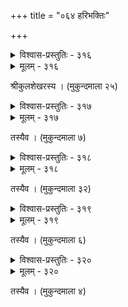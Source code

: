 +++
title = "०६४ हरिभक्तिः"

+++



<details><summary>विश्वास-प्रस्तुतिः - ३१६</summary>

बद्धेनाञ्जलिना नतेन शिरसा गात्रैः सरोमोद्गमैः  
कण्ठेन स्वरगद्गदेन नयनेनोद्गीर्णबाष्पाम्बुना ।  
नित्यं त्वच्चरणारविन्दयुगलध्यानामृतास्वादिनाम्  
अस्माकं सरसीरुहाक्ष सततं सम्पद्यतां जीवितम् ॥३१६॥
</details>

<details><summary>मूलम् - ३१६</summary>

बद्धेनाञ्जलिना नतेन शिरसा गात्रैः सरोमोद्गमैः  
कण्ठेन स्वरगद्गदेन नयनेनोद्गीर्णबाष्पाम्बुना ।  
नित्यं त्वच्चरणारविन्दयुगलध्यानामृतास्वादिनाम्  
अस्माकं सरसीरुहाक्ष सततं सम्पद्यतां जीवितम् ॥३१६॥
</details>


श्रीकुलशेखरस्य । (मुकुन्दमाला २५)  



<details><summary>विश्वास-प्रस्तुतिः - ३१७</summary>

नास्था धर्मे न वसुनिचये नैव कामोपभोगे  
यद् भाव्यं तद् भवतु भगवन् पूर्वकर्मानुरूपं ।  
एतत् प्रार्थ्यं मम बहु मतं जन्मजन्मान्तरे’पि  
त्वत्पादाम्भोरुहयुगगता निश्चला भक्तिर् अस्तु ॥३१७॥
</details>

<details><summary>मूलम् - ३१७</summary>

नास्था धर्मे न वसुनिचये नैव कामोपभोगे  
यद् भाव्यं तद् भवतु भगवन् पूर्वकर्मानुरूपं ।  
एतत् प्रार्थ्यं मम बहु मतं जन्मजन्मान्तरे’पि  
त्वत्पादाम्भोरुहयुगगता निश्चला भक्तिर् अस्तु ॥३१७॥
</details>


तस्यैव । (मुकुन्दमाला ७)  



<details><summary>विश्वास-प्रस्तुतिः - ३१८</summary>

मज्जन्मनः फलं इदं मधुकैतभारे  
मत्प्रार्थनीयमदनुग्रह एष एव ।  
त्वद्भृत्यभृत्यपरिचारकभृत्यभृत्य  
भृत्यस्य भृत्य इति मां स्मर लोकनाथ ॥३१८॥
</details>

<details><summary>मूलम् - ३१८</summary>

मज्जन्मनः फलं इदं मधुकैतभारे  
मत्प्रार्थनीयमदनुग्रह एष एव ।  
त्वद्भृत्यभृत्यपरिचारकभृत्यभृत्य  
भृत्यस्य भृत्य इति मां स्मर लोकनाथ ॥३१८॥
</details>


तस्यैव । (मुकुन्दमाला ३२)  



<details><summary>विश्वास-प्रस्तुतिः - ३१९</summary>

नाहं वन्दे तव चरणयोर् द्वन्द्वम् अद्वन्द्वहेतोः  
कुम्भीपाकं गुरुम् अपि हरे नारकं नापनेतुं ।  
रम्यारामामृदुतनुलता नन्दने नापि रन्तुं  
भावे भावे हृदयभवने भावयेयं भवन्तं ॥३१९॥
</details>

<details><summary>मूलम् - ३१९</summary>

नाहं वन्दे तव चरणयोर् द्वन्द्वम् अद्वन्द्वहेतोः  
कुम्भीपाकं गुरुम् अपि हरे नारकं नापनेतुं ।  
रम्यारामामृदुतनुलता नन्दने नापि रन्तुं  
भावे भावे हृदयभवने भावयेयं भवन्तं ॥३१९॥
</details>


तस्यैव । (मुकुन्दमाला ६)  



<details><summary>विश्वास-प्रस्तुतिः - ३२०</summary>

मुकुन्द मूर्ध्ना प्रणिपत्य याचे  
भवन्तं एकान्तं इयन्तम् अर्थं ।  
अविस्मृतिस् त्वच्चरणारविन्दे  
भवे भवे मे’स्तु भवत्प्रसादात् ॥३२०॥
</details>

<details><summary>मूलम् - ३२०</summary>

मुकुन्द मूर्ध्ना प्रणिपत्य याचे  
भवन्तं एकान्तं इयन्तम् अर्थं ।  
अविस्मृतिस् त्वच्चरणारविन्दे  
भवे भवे मे’स्तु भवत्प्रसादात् ॥३२०॥
</details>


तस्यैव । (मुकुन्दमाला ४)  

